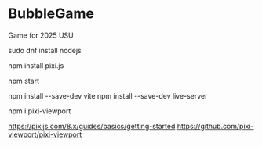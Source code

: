 # BubbleGame
Game for 2025 USU 

sudo dnf install nodejs

npm install pixi.js

npm start

npm install --save-dev vite
npm install --save-dev live-server

npm i pixi-viewport


https://pixijs.com/8.x/guides/basics/getting-started
https://github.com/pixi-viewport/pixi-viewport